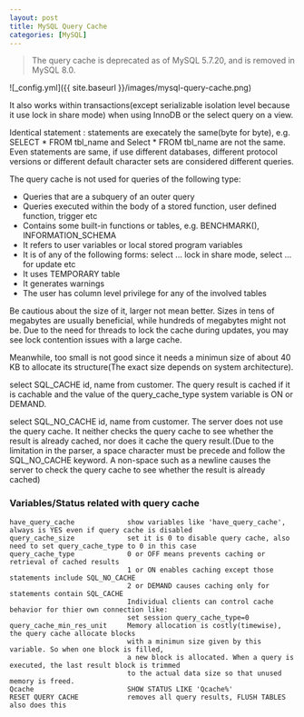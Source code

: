 ```yaml
---
layout: post
title: MySQL Query Cache
categories: [MySQL]
---
```


> The query cache is deprecated as of MySQL 5.7.20, and is removed in MySQL 8.0.

![_config.yml]({{ site.baseurl }}/images/mysql-query-cache.png)

It also works within transactions(except serializable isolation level because it use lock in share mode) when using InnoDB 
or the select query on a view.

Identical statement : statements are execately the same(byte for byte), 
e.g. SELECT * FROM tbl_name and Select * FROM tbl_name are not the same.
Even statements are same, if use different databases, different protocol versions or different default character sets
are considered different queries.

The query cache is not used for queries of the following type:
- Queries that are a subquery of an outer query
- Queries executed within the body of a stored function, user defined function, trigger etc
- Contains some built-in functions or tables, e.g. BENCHMARK(), INFORMATION_SCHEMA
- It refers to user variables or local stored program variables
- It is of any of the following forms: select ... lock in share mode, select ... for update etc
- It uses TEMPORARY table
- It generates warnings
- The user has column level privilege for any of the involved tables

Be cautious about the size of it, larger not mean better.  Sizes in tens of megabytes are usually beneficial, while
hundreds of megabytes might not be. Due to the need for threads to lock the cache during updates, you may see lock 
contention issues with a large cache.

Meanwhile, too small is not good since it needs a minimun size of about 40 KB to allocate its structure(The exact size
depends on system architecture).

select SQL_CACHE id, name from customer.
The query result is cached if it is cachable and the value of the query_cache_type system variable is ON or DEMAND.

select SQL_NO_CACHE id, name from customer.
The server does not use the query cache. It neither checks the query cache to see whether the result is already cached,
nor does it cache the query result.(Due to the limitation in the parser, a space character must be precede and follow
the SQL_NO_CACHE keyword. A non-space such as a newline causes the server to check the query cache to see whether the 
result is already cached)

### Variables/Status related with query cache
```
have_query_cache             show variables like 'have_query_cache', always is YES even if query cache is disabled
query_cache_size             set it is 0 to disable query cache, also need to set query_cache_type to 0 in this case
query_cache_type             0 or OFF means prevents caching or retrieval of cached results
                             1 or ON enables caching except those statements include SQL_NO_CACHE
                             2 or DEMAND causes caching only for statements contain SQL_CACHE
                             Individual clients can control cache behavior for thier own connection like:
                             set session query_cache_type=0
query_cache_min_res_unit     Memory allocation is costly(timewise), the query cache allocate blocks 
                             with a minimun size given by this variable. So when one block is filled, 
                             a new block is allocated. When a query is executed, the last result block is trimmed
                             to the actual data size so that unused memory is freed.
Qcache                       SHOW STATUS LIKE 'Qcache%'
RESET QUERY CACHE            removes all query results, FLUSH TABLES also does this
```

